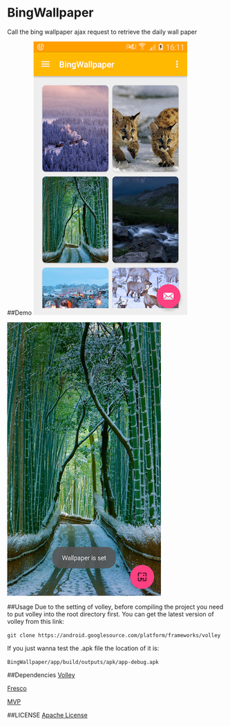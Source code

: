 # BingWallpaper
Call the bing wallpaper ajax request to retrieve the daily wall paper

##Demo 
![Gallery](https://github.com/WenhaoWu/BingWallpaper/blob/master/Demo_Pics/Gallery.png)

![Wallpaper Preview](https://github.com/WenhaoWu/BingWallpaper/blob/master/Demo_Pics/Preview.png)

##Usage
Due to the setting of volley, before compiling the project you need to put volley into the root directory first. You can get the latest version of volley from this link:

`git clone https://android.googlesource.com/platform/frameworks/volley`

If you just wanna test the .apk file the location of it is:

`BingWallpaper/app/build/outputs/apk/app-debug.apk`

##Dependencies 
[Volley](https://github.com/mcxiaoke/android-volley)

[Fresco](http://frescolib.org)

[MVP](https://github.com/konmik/konmik.github.io/wiki/Introduction-to-Model-View-Presenter-on-Android)

##LICENSE
[Apache License](https://github.com/WenhaoWu/BingWallpaper/blob/master/LICENSE)
